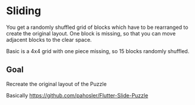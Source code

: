 # Sliding

You get a randomly shuffled grid of blocks which have to be rearranged to create the original layout.
One block is missing, so that you can move adjacent blocks to the clear space.

Basic is a 4x4 grid with one piece missing, so 15 blocks randomly shuffled.

## Goal

Recreate the original layout of the Puzzle

Basically https://github.com/pahosler/Flutter-Slide-Puzzle